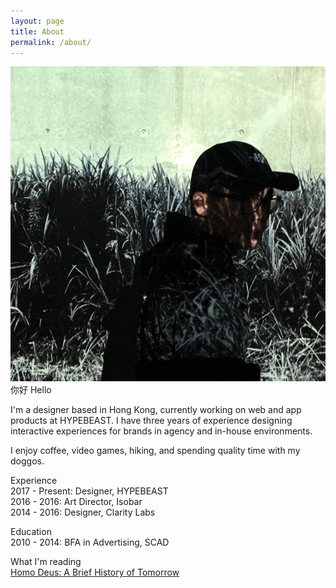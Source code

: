 ```yaml
---
layout: page
title: About
permalink: /about/
---
```

<div class="col-wrapper">
<div class="col col-3">
	<img src="/assets/pp.jpg">
</div>

<div class="col col-3" markdown="1">
你好 Hello

I'm a designer based in Hong Kong, currently working on web and app products at HYPEBEAST. I have three years of experience designing interactive experiences for brands in agency and in-house environments.

I enjoy coffee, video games, hiking, and spending quality time with my doggos.

Experience  
2017 - Present: Designer, HYPEBEAST  
2016 - 2016: Art Director, Isobar  
2014 - 2016: Designer, Clarity Labs

Education  
2010 - 2014: BFA in Advertising, SCAD

What I'm reading  
[Homo Deus: A Brief History of Tomorrow](https://www.amazon.com/Homo-Deus-Brief-History-Tomorrow-ebook/dp/B019CGXTP0)
</div>
</div>